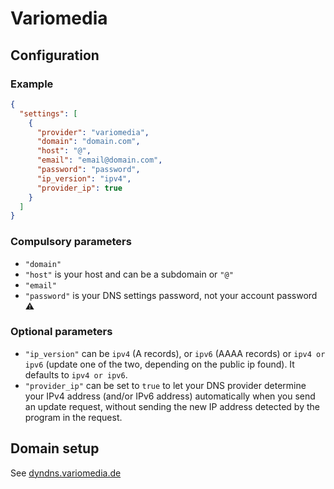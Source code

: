 # Variomedia

## Configuration

### Example

```json
{
  "settings": [
    {
      "provider": "variomedia",
      "domain": "domain.com",
      "host": "@",
      "email": "email@domain.com",
      "password": "password",
      "ip_version": "ipv4",
      "provider_ip": true
    }
  ]
}
```

### Compulsory parameters

- `"domain"`
- `"host"` is your host and can be a subdomain or `"@"`
- `"email"`
- `"password"` is your DNS settings password, not your account password ⚠️

### Optional parameters

- `"ip_version"` can be `ipv4` (A records), or `ipv6` (AAAA records) or `ipv4 or ipv6` (update one of the two, depending on the public ip found). It defaults to `ipv4 or ipv6`.
- `"provider_ip"` can be set to `true` to let your DNS provider determine your IPv4 address (and/or IPv6 address) automatically when you send an update request, without sending the new IP address detected by the program in the request.

## Domain setup

See [dyndns.variomedia.de](https://dyndns.variomedia.de/)
